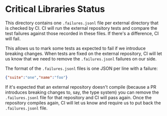 # Critical Libraries Status

This directory contains one `.failures.jsonl` file per external directory that is checked by CI.
CI will run the external repository tests and compare the test failures against those recorded
in these files. If there's a difference, CI will fail.

This allows us to mark some tests as expected to fail if we introduce breaking changes.
When tests are fixed on the external repository, CI will let us know that we need to remove
the `.failures.jsonl` failures on our side.

The format of the `.failures.jsonl` files is one JSON per line with a failure:

```json
{"suite":"one","name":"foo"}
```

If it's expected that an external repository doesn't compile (because a PR introduces breaking changes
to, say, the type system) you can remove the `.failures.jsonl` file for that repository and CI
will pass again. Once the repository compiles again, CI will let us know and require us to put
back the `.failures.jsonl` file.